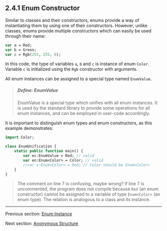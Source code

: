 ## 2.4.1 Enum Constructor

Similar to classes and their constructors, enums provide a way of instantiating them by using one of their constructors. However, unlike classes, enums provide multiple constructors which can easily be used through their name:

```haxe
var a = Red;
var b = Green;
var c = Rgb(255, 255, 0);
```
In this code, the type of variables `a`, `b` and `c` is instance of enum `Color`. Variable `c` is initialized using the `Rgb` constructor with arguments.

All enum instances can be assigned to a special type named `EnumValue`.
> ##### Define: EnumValue
>
> EnumValue is a special type which unifies with all enum instances. It is used by the standard library to provide some operations for all enum instances, and can be employed in user-code accordingly.


It is important to distinguish enum types and enum constructors, as this example demonstrates:

```haxe
import Color;

class EnumUnification {
	static public function main() {
		var ec:EnumValue = Red; // valid
		var en:Enum<Color> = Color; // valid
		//var x:Enum<Color> = Red; // Color should be Enum<Color>
	}
}
```
> The comment on line 7 is confusing, maybe wrong?
If line 7 is uncommented, the program does not compile because `Red` (an enum constructor) cannot be assigned to a variable of type `Enum<Color>` (an enum type). The relation is analogous to a class and its instance.

---

Previous section: [Enum Instance](2.4-Enum_Instance.md)

Next section: [Anonymous Structure](2.5-Anonymous_Structure.md)